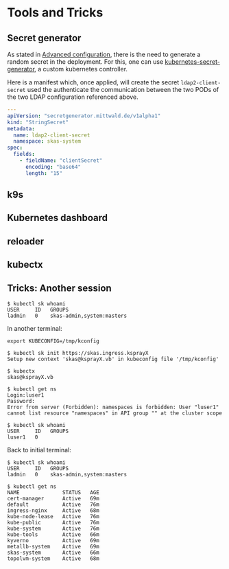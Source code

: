 # Tools and Tricks

## Secret generator

As stated in [Advanced configuration](advancedconfiguration.md#use-a-kubernetes-secrets), there is the need to generate 
a random secret in the deployment. For this, one can use [kubernetes-secret-generator](https://github.com/mittwald/kubernetes-secret-generator),
a custom kubernetes controller.

Here is a manifest which, once applied, will create the secret `ldap2-client-secret` used the authenticate the communication between the two PODs of the two LDAP configuration referenced above.  

```yaml
---
apiVersion: "secretgenerator.mittwald.de/v1alpha1"
kind: "StringSecret"
metadata:
  name: ldap2-client-secret
  namespace: skas-system
spec:
  fields:
    - fieldName: "clientSecret"
      encoding: "base64"
      length: "15"
```

## k9s

## Kubernetes dashboard

## reloader

## kubectx



## Tricks: Another session

```
$ kubectl sk whoami
USER     ID   GROUPS
ladmin   0    skas-admin,system:masters
```

In another terminal:

```
export KUBECONFIG=/tmp/kconfig

$ kubectl sk init https://skas.ingress.ksprayX
Setup new context 'skas@ksprayX.vb' in kubeconfig file '/tmp/kconfig'

$ kubectx
skas@ksprayX.vb

$ kubectl get ns
Login:luser1
Password:
Error from server (Forbidden): namespaces is forbidden: User "luser1" cannot list resource "namespaces" in API group "" at the cluster scope

$ kubectl sk whoami
USER     ID   GROUPS
luser1   0
```

Back to initial terminal:

```
$ kubectl sk whoami
USER     ID   GROUPS
ladmin   0    skas-admin,system:masters

$ kubectl get ns
NAME              STATUS   AGE
cert-manager      Active   69m
default           Active   76m
ingress-nginx     Active   68m
kube-node-lease   Active   76m
kube-public       Active   76m
kube-system       Active   76m
kube-tools        Active   66m
kyverno           Active   69m
metallb-system    Active   69m
skas-system       Active   66m
topolvm-system    Active   68m
```
